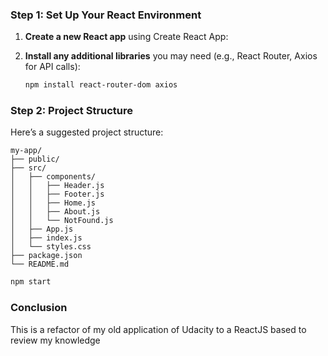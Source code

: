 ### Step 1: Set Up Your React Environment

1. **Create a new React app** using Create React App:

2. **Install any additional libraries** you may need (e.g., React Router, Axios for API calls):
   ```bash
   npm install react-router-dom axios
   ```

### Step 2: Project Structure

Here’s a suggested project structure:

```
my-app/
├── public/
├── src/
│   ├── components/
│   │   ├── Header.js
│   │   ├── Footer.js
│   │   ├── Home.js
│   │   ├── About.js
│   │   └── NotFound.js
│   ├── App.js
│   ├── index.js
│   └── styles.css
├── package.json
└── README.md
```

```bash
npm start
```

### Conclusion

This is a refactor of my old application of Udacity to a ReactJS based to review my knowledge

